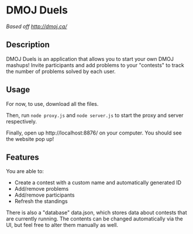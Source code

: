 # DMOJ Duels
_Based off http://dmoj.ca/_

## Description

DMOJ Duels is an application that allows you to start your own DMOJ mashups! Invite participants and add problems to your "contests" to track the number of problems solved by each user. 

## Usage

For now, to use, download all the files. 

Then, run ```node proxy.js``` and ```node server.js``` to start the proxy and server respectively. 

Finally, open up http://localhost:8876/ on your computer. You should see the website pop up! 

## Features

You are able to:

- Create a contest with a custom name and automatically generated ID 
- Add/remove problems
- Add/remove participants
- Refresh the standings

There is also a "database" data.json, which stores data about contests that are currently running. The contents can be changed automatically via the UI, but feel free to alter them manually as well. 
